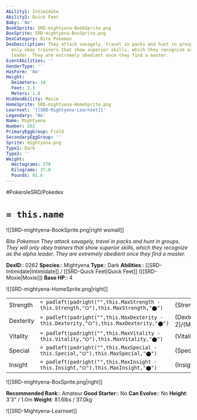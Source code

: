 ```yaml
---
Ability1: Intimidate
Ability2: Quick Feet
Baby: 'No'
BookSprite: SRD-mightyena-BookSprite.png
BoxSprite: SRD-mightyena-BoxSprite.png
DexCategory: Bite Pokemon
DexDescription: They attack savagely, travel in packs and hunt in groups. They will
  only obey trainers that show superior skills, which they recognize as the alpha
  leader. They are extremely obedient once they find a master.
EventAbilities: ''
GenderType: ''
HasForm: 'No'
Height:
  Deimeters: 10
  Feet: 3.3
  Meters: 1.0
HiddenAbility: Moxie
HomeSprite: SRD-mightyena-HomeSprite.png
Learnset: '[[SRD-Mightyena-Learnset]]'
Legendary: 'No'
Name: Mightyena
Number: 262
PrimaryEggGroup: Field
SecondaryEggGroup: ''
Sprite: mightyena.png
Type1: Dark
Type2: ''
Weight:
  Hectograms: 370
  Kilograms: 37.0
  Pounds: 81.6
---
```


#PokeroleSRD/Pokedex

# `= this.name`

![[SRD-mightyena-BookSprite.png|right wsmall]]

*Bite Pokemon*
*They attack savagely, travel in packs and hunt in groups. They will only obey trainers that show superior skills, which they recognize as the alpha leader. They are extremely obedient once they find a master.*

**DexID**:: 0262
**Species**:: Mightyena
**Type**:: Dark
**Abilities**:: [[SRD-Intimidate|Intimidate]] / [[SRD-Quick Feet|Quick Feet]] ([[SRD-Moxie|Moxie]])
**Base HP**:: 4

![[SRD-mightyena-HomeSprite.png|right]]

|           |                                                                                        |                                          |
| --------- | -------------------------------------------------------------------------------------- | ---------------------------------------- |
| Strength  | `= padleft(padright("",this.MaxStrength - this.Strength,"⭘"),this.MaxStrength,"⬤")`    | (Strength::3)/(MaxStrength::6)   |
| Dexterity | `= padleft(padright("",this.MaxDexterity - this.Dexterity,"⭘"),this.MaxDexterity,"⬤")` | (Dexterity:: 2)/(MaxDexterity::5) |
| Vitality  | `= padleft(padright("",this.MaxVitality - this.Vitality,"⭘"),this.MaxVitality,"⬤")`    | (Vitality::2)/(MaxVitality::5)   |
| Special   | `= padleft(padright("",this.MaxSpecial - this.Special,"⭘"),this.MaxSpecial,"⬤")`       | (Special::2)/(MaxSpecial::4)     |
| Insight   | `= padleft(padright("",this.MaxInsight - this.Insight,"⭘"),this.MaxInsight,"⬤")`       | (Insight::2)/(MaxInsight::4)     |

![[SRD-mightyena-BoxSprite.png|right]]

**Recommended Rank**:: Amateur
**Good Starter**:: No
**Can Evolve**:: No
**Height**: 3'3" / 1.0m
**Weight**: 81.6lbs / 37.0kg

![[SRD-Mightyena-Learnset]]